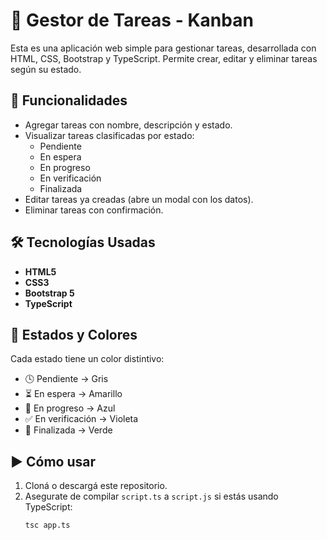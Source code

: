 # 📝 Gestor de Tareas - Kanban

Esta es una aplicación web simple para gestionar tareas, desarrollada con HTML, CSS, Bootstrap y TypeScript. Permite crear, editar y eliminar tareas según su estado.

## 🚀 Funcionalidades

- Agregar tareas con nombre, descripción y estado.
- Visualizar tareas clasificadas por estado:
  - Pendiente
  - En espera
  - En progreso
  - En verificación
  - Finalizada
- Editar tareas ya creadas (abre un modal con los datos).
- Eliminar tareas con confirmación.

## 🛠️ Tecnologías Usadas

- **HTML5**
- **CSS3**
- **Bootstrap 5**
- **TypeScript**

## 🎨 Estados y Colores

Cada estado tiene un color distintivo:
- 🕓 Pendiente → Gris
- ⏳ En espera → Amarillo
- 🔄 En progreso → Azul
- ✅ En verificación → Violeta
- 🏁 Finalizada → Verde

## ▶️ Cómo usar

1. Cloná o descargá este repositorio.
2. Asegurate de compilar `script.ts` a `script.js` si estás usando TypeScript:
   ```bash
   tsc app.ts


